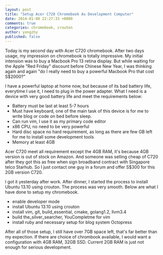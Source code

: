 ```yaml
---
layout: post
title: "Setup Acer C720 Chromebook As Development Computer"
date: 2014-01-08 22:27:33 +0800
comments: true
categories: chromebook, crouton
author: yongzhy
published: false
---
```


Today is my second day with Acer C720 chromebook. After two days usage, my impression on chromebook is totally impressive. My initial intension was to buy a Macbook Pro 13 retina display. But while waiting for the Apple "Red Friday" discount before Chinese New Year, I was thinking again and again "do I really need to buy a powerful Macbook Pro that cost S$2000?"

I have a powerful laptop at home now, but because of its bad battery life, everytime I use it, I need to plug in the power adapter. What I need is a device with very good battery life and meet the requirements below:

* Battery must be last at least 5-7 hours
* Must have keyboard, one of the main task of this device is for me to write blog or code on bed before sleep.
* Can run vim, I use it as my primary code editor
* x86 CPU, no need to be very powerful
* Hard disc space no hard requirement, as long as there are few GB left for me to install some development tools
* Memory at least 4GB

Acer C720 meet all requirement except the 4GB RAM, it's because 4GB version is out of stock on Amazon. And someone was selling cheap of C720 after they got this as free when sign broadband contract with Singapore telco Starhub. So I just contact one guy in a forum and offer S$300 for this 2GB version C720.

I got it yesterday after work. After dinner, I started the process to install Ubuntu 13.10 using crouton. The process was very smooth. Below are what I have done to setup my chromebook.

* enable developer mode
* install Ubuntu 13.10 using crouton
* install vim, git, build_essential, cmake, golang1.2, llvm3.4
* build the_silver_searcher, YouCompletme for vim
* install ruby and necessary setup for blog system Octopress

After all of those setup, I still have over 7GB space left, that's far better than my expection. If there are choice of chrombook available, I would want a configuration with 4GB RAM, 32GB SSD. Current 2GB RAM is just not enough for serious development.
